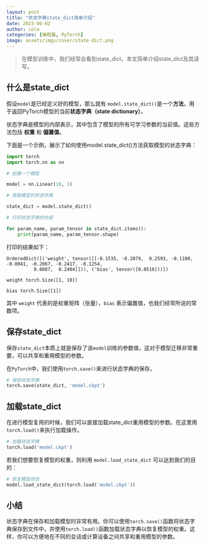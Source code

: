 ```yaml
---
layout: post
title: "状态字典state_dict简单介绍"
date: 2023-06-02
author: cola
categories: [编程篇, PyTorch]
image: assets/imgs/cover/state-dict.png
---
```


> 在模型训练中，我们经常会看到state_dict，本文简单介绍state_dict及其读写。

## 什么是state_dict

假设`model`是已经定义好的模型，那么就有 `model.state_dict()`是一个**方法**，用于返回PyTorch模型的当前**状态字典（state dictionary）**。

状态字典是模型的内部表示，其中包含了模型的所有可学习参数的当前值。这些方法包括 **权重** 和 **偏置值**。



下面是一个示例，展示了如何使用model.state_dict()方法获取模型的状态字典：

```python
import torch
import torch.nn as nn

# 创建一个模型

model = nn.Linear(10, 1)

# 获取模型的状态字典

state_dict = model.state_dict()

# 打印状态字典的内容

for param_name, param_tensor in state_dict.items():
    print(param_name, param_tensor.shape)

```

打印的结果如下：
```
OrderedDict([('weight', tensor([[-0.1535, -0.2079,  0.2593, -0.1100, -0.0041, -0.2067, -0.2417, -0.1254,
          0.0887,  0.2404]])), ('bias', tensor([0.0516]))])

weight torch.Size([1, 10])

bias torch.Size([1])
```

其中 `weight` 代表的是权重矩阵（张量），`bias` 表示偏置值，也我们经常所说的常数项。


## 保存state_dict
保存`state_dict`本质上就是保存了该`model`训练的参数值，这对于模型迁移非常重要，可以共享和重用模型的参数。

在`PyTorch`中，我们使用`torch.save()`来进行状态字典的保存。

```python
# 保存状态字典
torch.save(state_dict, 'model.ckpt')
```

## 加载state_dict

在进行模型复用的时候，我们可以直接加载state_dict重用模型的参数。在这里用`torch.load()`来执行加载操作。
```python
# 加载状态字典
torch.load('model.ckpt')
```
若我们想要恢复模型的权重，则利用 `model.load_state_dict` 可以达到我们的目的：

```python
# 恢复模型状态
model.load_state_dict(torch.load('model.ckpt'))
```

## 小结
状态字典在保存和加载模型时非常有用。你可以使用`torch.save()`函数将状态字典保存到文件中，并使用`torch.load()`函数加载状态字典以恢复模型的权重。这样，你可以方便地在不同的会话或计算设备之间共享和重用模型的参数。
